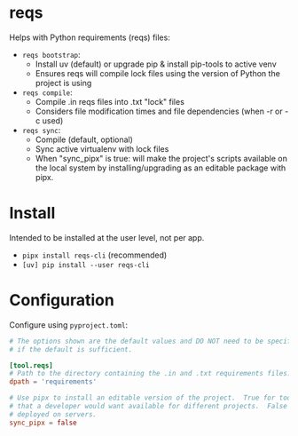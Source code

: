 reqs
====

Helps with Python requirements (reqs) files:

- `reqs bootstrap`:
    - Install uv (default) or upgrade pip & install pip-tools to active venv
    - Ensures reqs will compile lock files using the version of Python the project is using
- `reqs compile`:
    - Compile .in reqs files into .txt "lock" files
    - Considers file modification times and file dependencies (when -r or -c used)
- `reqs sync`:
    - Compile (default, optional)
    - Sync active virtualenv with lock files
    - When "sync_pipx" is true: will make the project's scripts available on the local system by
        installing/upgrading as an editable package with pipx.


# Install

Intended to be installed at the user level, not per app.

- `pipx install reqs-cli` (recommended)
- `[uv] pip install --user reqs-cli`


# Configuration

Configure using `pyproject.toml`:


```toml
# The options shown are the default values and DO NOT need to be specified
# if the default is sufficient.

[tool.reqs]
# Path to the directory containing the .in and .txt requirements files.  Relative to pyproject.toml.
dpath = 'requirements'

# Use pipx to install an editable version of the project.  True for tools like reqs and env-config
# that a developer would want available for different projects.  False for most client projects
# deployed on servers.
sync_pipx = false
```
